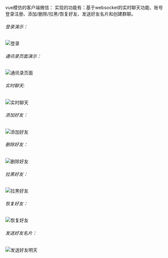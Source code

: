 vue模仿的客户端微信：
实现的功能有：基于websocket的实时聊天功能、账号登录注册、添加/删除/拉黑/恢复好友、发送好友名片和创建群聊。  
###### 登录演示：  
![登录](https://github.com/winwinds/wechat/blob/master/readme-img/%E7%99%BB%E5%BD%95.gif)  
###### 通讯录页面演示：  
![通讯录页面](https://github.com/winwinds/wechat/blob/master/readme-img/%E9%80%9A%E8%AE%AF%E5%BD%95.gif)  
###### 实时聊天:  
![实时聊天](https://github.com/winwinds/wechat/blob/master/readme-img/%E8%81%8A%E5%A4%A9.gif)  
###### 添加好友：  
![添加好友](https://github.com/winwinds/wechat/blob/master/readme-img/%E6%B7%BB%E5%8A%A0%E5%A5%BD%E5%8F%8B.gif)  
###### 删除好友：  
![删除好友](https://github.com/winwinds/wechat/blob/master/readme-img/%E5%88%A0%E9%99%A4%E5%A5%BD%E5%8F%8B.gif)  
###### 拉黑好友：  
![拉黑好友](https://github.com/winwinds/wechat/blob/master/readme-img/%E6%8B%89%E9%BB%91%E5%A5%BD%E5%8F%8B.gif)  
###### 恢复好友：  
![恢复好友](https://github.com/winwinds/wechat/blob/master/readme-img/%E6%81%A2%E5%A4%8D%E5%A5%BD%E5%8F%8B.gif)  
###### 发送好友名片：  
![发送好友明天](https://github.com/winwinds/wechat/blob/master/readme-img/%E5%8F%91%E9%80%81%E5%A5%BD%E5%8F%8B%E5%90%8D%E7%89%87.gif)  
